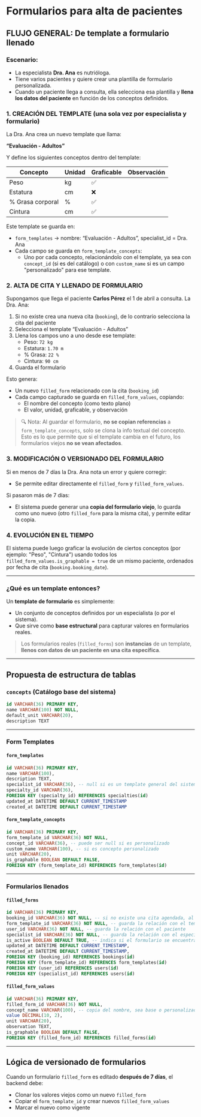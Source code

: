 # Formularios para alta de pacientes

## FLUJO GENERAL: De template a formulario llenado

### Escenario:

- La especialista **Dra. Ana** es nutrióloga.
- Tiene varios pacientes y quiere crear una plantilla de formulario personalizada.
- Cuando un paciente llega a consulta, ella selecciona esa plantilla y **llena los datos del paciente** en función de los conceptos definidos.

### 1. CREACIÓN DEL TEMPLATE (una sola vez por especialista y formulario)

La Dra. Ana crea un nuevo template que llama:

**“Evaluación - Adultos”**

Y define los siguientes conceptos dentro del template:

| Concepto         | Unidad | Graficable | Observación |
| ---------------- | ------ | ---------- | ----------- |
| Peso             | kg     | ✅         |             |
| Estatura         | cm     | ❌         |             |
| % Grasa corporal | %      | ✅         |             |
| Cintura          | cm     | ✅         |             |

Este template se guarda en:

- `form_templates` → nombre: “Evaluación - Adultos”, specialist_id = Dra. Ana
- Cada campo se guarda en `form_template_concepts`:
  - Uno por cada concepto, relacionándolo con el template, ya sea con `concept_id` (si es del catálogo) o con `custom_name` si es un campo "personalizado" para ese template.

### 2. ALTA DE CITA Y LLENADO DE FORMULARIO

Supongamos que llega el paciente **Carlos Pérez** el 1 de abril a consulta. La Dra. Ana:

1. Si no existe crea una nueva cita (`booking`), de lo contrario selecciona la cita del paciente
2. Selecciona el template “Evaluación - Adultos”
3. Llena los campos uno a uno desde ese template:
   - Peso: `72 kg`
   - Estatura: `1.70 m`
   - % Grasa: `22 %`
   - Cintura: `90 cm`
4. Guarda el formulario

Esto genera:

- Un nuevo `filled_form` relacionado con la cita (`booking_id`)
- Cada campo capturado se guarda en `filled_form_values`, copiando:
  - El nombre del concepto (como texto plano)
  - El valor, unidad, graficable, y observación

> 🔍 Nota: Al guardar el formulario, **no se copian referencias** a `form_template_concepts`, solo se clona la info textual del concepto. Esto es lo que permite que si el template cambia en el futuro, los formularios viejos **no se vean afectados**.

### 3. MODIFICACIÓN O VERSIONADO DEL FORMULARIO

Si en menos de 7 días la Dra. Ana nota un error y quiere corregir:

- Se permite editar directamente el `filled_form` y `filled_form_values`.

Si pasaron más de 7 días:

- El sistema puede generar una **copia del formulario viejo**, lo guarda como uno nuevo (otro `filled_form` para la misma cita), y permite editar la copia.

### 4. EVOLUCIÓN EN EL TIEMPO

El sistema puede luego graficar la evolución de ciertos conceptos (por ejemplo: "Peso", "Cintura") usando todos los `filled_form_values.is_graphable = true` de un mismo paciente, ordenados por fecha de cita (`booking.booking_date`).

---

### ¿Qué es un template entonces?

Un **template de formulario** es simplemente:

- Un conjunto de conceptos definidos por un especialista (o por el sistema).
- Que sirve como **base estructural** para capturar valores en formularios reales.

> Los formularios reales (`filled_forms`) son **instancias** de un template, **llenos con datos de un paciente en una cita específica**.

---

## Propuesta de estructura de tablas

### `concepts` (Catálogo base del sistema)

```sql
id VARCHAR(36) PRIMARY KEY,
name VARCHAR(100) NOT NULL,
default_unit VARCHAR(20),
description TEXT
```

---

### Form Templates

#### `form_templates`

```sql
id VARCHAR(36) PRIMARY KEY,
name VARCHAR(100),
description TEXT,
specialist_id VARCHAR(36), -- null si es un template general del sistema
specialty_id VARCHAR(36),
FOREIGN KEY (specialty_id) REFERENCES specialties(id)
updated_at DATETIME DEFAULT CURRENT_TIMESTAMP
created_at DATETIME DEFAULT CURRENT_TIMESTAMP
```

#### `form_template_concepts`

```sql
id VARCHAR(36) PRIMARY KEY,
form_template_id VARCHAR(36) NOT NULL,
concept_id VARCHAR(36), -- puede ser null si es personalizado
custom_name VARCHAR(100), -- si es concepto personalizado
unit VARCHAR(20),
is_graphable BOOLEAN DEFAULT FALSE,
FOREIGN KEY (form_template_id) REFERENCES form_templates(id)
```

---

### Formularios llenados

#### `filled_forms`

```sql
id VARCHAR(36) PRIMARY KEY,
booking_id VARCHAR(36) NOT NULL, -- si no existe una cita agendada, al momento de crear el formulario se crea una cita
form_template_id VARCHAR(36) NOT NULL, -- guarda la relación con el template original
user_id VARCHAR(36) NOT NULL, -- guarda la relación con el paciente
specialist_id VARCHAR(36) NOT NULL, -- guarda la relación con el especialista
is_active BOOLEAN DEFAULT TRUE, -- indica si el formulario se encuentra vigente (false si se edito despues de 7 dias, indicando que pasa a ser útil para el historico y las gráficas)
updated_at DATETIME DEFAULT CURRENT_TIMESTAMP,
created_at DATETIME DEFAULT CURRENT_TIMESTAMP,
FOREIGN KEY (booking_id) REFERENCES bookings(id)
FOREIGN KEY (form_template_id) REFERENCES form_templates(id)
FOREIGN KEY (user_id) REFERENCES users(id)
FOREIGN KEY (specialist_id) REFERENCES users(id)
```

#### `filled_form_values`

```sql
id VARCHAR(36) PRIMARY KEY,
filled_form_id VARCHAR(36) NOT NULL,
concept_name VARCHAR(100), -- copia del nombre, sea base o personalizado
value DECIMAL(10, 2),
unit VARCHAR(20),
observation TEXT,
is_graphable BOOLEAN DEFAULT FALSE,
FOREIGN KEY (filled_form_id) REFERENCES filled_forms(id)
```

---

## Lógica de versionado de formularios

Cuando un formulario `filled_form` es editado **después de 7 días**, el backend debe:

- Clonar los valores viejos como un nuevo `filled_form`
- Copiar el `form_template_id` y crear nuevos `filled_form_values`
- Marcar el nuevo como vigente
